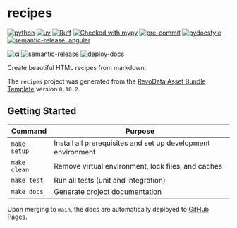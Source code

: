 # recipes

[![python](https://img.shields.io/badge/python-3.12-g)](https://www.python.org)
[![uv](https://img.shields.io/endpoint?url=https://raw.githubusercontent.com/astral-sh/uv/main/assets/badge/v0.json)](https://github.com/astral-sh/uv)
[![Ruff](https://img.shields.io/endpoint?url=https://raw.githubusercontent.com/astral-sh/ruff/main/assets/badge/v2.json)](https://github.com/astral-sh/ruff)
[![Checked with mypy](http://www.mypy-lang.org/static/mypy_badge.svg)](http://mypy-lang.org/)
[![pre-commit](https://img.shields.io/badge/pre--commit-enabled-brightgreen?logo=pre-commit&logoColor=white)](https://github.com/pre-commit/pre-commit)
[![pydocstyle](https://img.shields.io/badge/pydocstyle-enabled-AD4CD3)](http://www.pydocstyle.org/en/stable/)
[![semantic-release: angular](https://img.shields.io/badge/semantic--release-angular-e10079?logo=semantic-release)](https://github.com/semantic-release/semantic-release)

[![ci](https://github.com/thms317/recipes/actions/workflows/ci.yml/badge.svg)](https://github.com/thms317/recipes/actions/workflows/ci.yml)
[![semantic-release](https://github.com/thms317/recipes/actions/workflows/semantic-release.yml/badge.svg)](https://github.com/thms317/recipes/actions/workflows/semantic-release.yml)
[![deploy-docs](https://github.com/thms317/recipes/actions/workflows/deploy-docs.yml/badge.svg)](https://github.com/thms317/recipes/actions/workflows/deploy-docs.yml)

Create beautiful HTML recipes from markdown.

The `recipes` project was generated from the [RevoData Asset Bundle Template](https://github.com/revodatanl/revo-asset-bundle-templates) version `0.10.2`.

## Getting Started

| Command | Purpose |
|---------|---------|
| `make setup` | Install all prerequisites and set up development environment |
| `make clean` | Remove virtual environment, lock files, and caches |
| `make test` | Run all tests (unit and integration) |
| `make docs` | Generate project documentation |

Upon merging to `main`, the docs are automatically deployed to [GitHub Pages](https://thms317.github.io/recipes).
